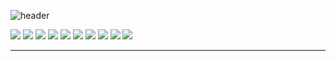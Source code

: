 ![header](https://capsule-render.vercel.app/api?type=slice&color=auto&height=200&section=header&text=Hello&desc=I'm%20Seunghoon&fontSize=60&rotate=14&fontAlignY=25&fontAlign=75&descAlignY=43&descAlign=80&&animation=twinkling)

<div>
  <img src="https://img.shields.io/badge/Spring-6DB33F?style=flat&logo=Spring&logoColor=white"/>
  <img src="https://img.shields.io/badge/SpringBoot-6DB33F?style=flat&logo=SpringBoot&logoColor=white"/>
  <img src="https://img.shields.io/badge/Java-007396?style=flat&logo=Java&logoColor=white">
  <img src="https://img.shields.io/badge/Oracle-F80000?style=flat&logo=Oracle&logoColor=white">
  <img src="https://img.shields.io/badge/MySQL-4479A1?style=flat&logo=MySQL&logoColor=white">
  <img src="https://img.shields.io/badge/Gradle-02303A?style=flat&logo=Gradle&logoColor=white">
  <img src="https://img.shields.io/badge/Git-F05032?style=flat&logo=Git&logoColor=white">
  <img src="https://img.shields.io/badge/Github-181717?style=flat&logo=Github&logoColor=white">
  <img src="https://img.shields.io/badge/Linux-FCC624?style=flat&logo=Linux&logoColor=black">
  <img src="https://img.shields.io/badge/Amazon AWS-232F3E?style=flat&logo=Amazon%20AWS&logoColor=white"/>
  
  <hr/>
</div>
